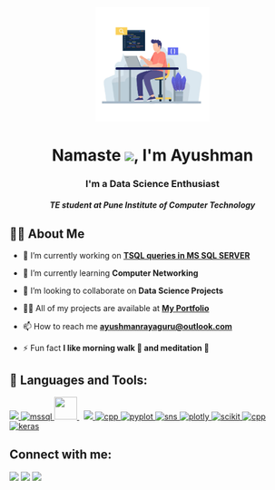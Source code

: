 <p align="center">
<a href="#"><img width="40%" height="auto" src="https://github.com/ayushman-rayaguru/ayushman-rayaguru/blob/main/Github/colourful-illustration-programmer-working_23-2148281410-removebg-preview.png?raw=true" height="175px"/></a>
</p>

<h1 align="center">Namaste <img src="https://i.pinimg.com/originals/92/59/8f/92598f86d39965bbc493ce8b3f141d2d.gif" width="45px">, I'm Ayushman</h1>
<h3 align="center">I'm a Data Science Enthusiast</h3>
<h5 align="center">TE student at Pune Institute of Computer Technology</h5>


## 🙋‍♂️ About Me

- 🔭 I’m currently working on **[TSQL queries in MS SQL SERVER](https://nopageayush.com/)**

- 🌱 I’m currently learning **Computer Networking**

- 👬 I’m looking to collaborate on **Data Science Projects**

- 👨‍💻 All of my projects are available at **[My Portfolio](https://ayushmanrayaguru.weebly.com)**

- 📫 How to reach me **ayushmanrayaguru@outlook.com**

- ⚡ Fun fact **I like morning walk 🚶 and meditation 👼**

## 🚀 Languages and Tools:

<p align="left"> 
    <a href="https://www.python.org" target="_blank"> <img src="https://img.icons8.com/color/48/000000/python.png"/> </a> 
    <a href="https://www.microsoft.com/en-us/sql-server/sql-server-2019" target="_blank"> <img src="https://img.icons8.com/color/452/microsoft-sql-server.png" alt="mssql" width="48" height="48"/> </a>
    <a style="padding-right:8px;" href="https://www.mysql.com/" target="_blank"> <img src="https://cdn.icon-icons.com/icons2/1381/PNG/512/mysqlworkbench_93532.png" width="40" height="40"/> </a> 
    <a href="https://git-scm.com/" target="_blank"> <img src="https://img.icons8.com/color/48/000000/git.png"/> </a>
    <a href="https://isocpp.org/" target="_blank"> <img src="https://isocpp.org/assets/images/cpp_logo.png" alt="cpp" width="40" height="40"/> </a>
    <a href="https://matplotlib.org/" target="_blank"> <img src="https://matplotlib.org/_static/logo2_compressed.svg" alt="pyplot" width="100" height="60"/> </a>
    <a href="https://seaborn.pydata.org/" target="_blank"> <img src="https://seaborn.pydata.org/_static/logo-wide-lightbg.svg" alt="sns" width="100" height="60"/> </a>
    <a href="https://plotly.com/" target="_blank"> <img src="https://images.prismic.io/plotly-marketing-website/bd1f702a-b623-48ab-a459-3ee92a7499b4_logo-plotly.svg?auto=compress,format" alt="plotly" width="100" height="60"/> </a>
    <a href="https://scikit-learn.org/stable/" target="_blank"> <img src="https://scikit-learn.org/stable/_images/scikit-learn-logo-notext.png" alt="scikit" width="100" height="60"/> </a>
    <a href="https://cloud.google.com/" target="_blank"> <img src="https://cdn.iconscout.com/icon/free/png-512/google-cloud-2038785-1721675.png" alt="cpp" width="50" height="45"/> </a>
    <a href="https://keras.io/" target="_blank"> <img src="https://upload.wikimedia.org/wikipedia/commons/thumb/a/ae/Keras_logo.svg/1200px-Keras_logo.svg.png" alt="keras" width="40" height="40"/> </a>
    
    
</p>

## Connect with me:
<p align="left">

<a href = "https://www.codewars.com/users/ayushman-rayaguru"><img src="https://www.codewars.com/users/ayushman-rayaguru/badges/large"/></a>
<a href = "https://in.linkedin.com/in/ayushman-rayaguru-487b17188"/></a>
<a href = "https://twitter.com/ayush_rayaguru"><img src="https://img.icons8.com/fluent/48/000000/twitter.png"/></a>
<a href = "https://www.instagram.com/ayush_rayaguru/"><img src="https://img.icons8.com/fluent/48/000000/instagram-new.png"/></a>


</p>
